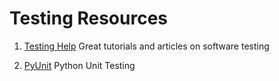 # Testing Resources

1. [Testing Help](https://www.softwaretestinghelp.com/)
   Great tutorials and articles on software testing

2. [PyUnit](https://wiki.python.org/moin/PyUnit)
   Python Unit Testing
